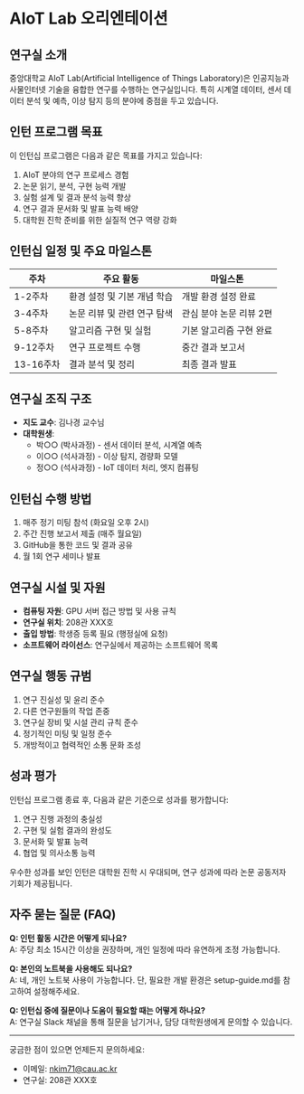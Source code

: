 # AIoT Lab 오리엔테이션

## 연구실 소개

중앙대학교 AIoT Lab(Artificial Intelligence of Things Laboratory)은 인공지능과 사물인터넷 기술을 융합한 연구를 수행하는 연구실입니다. 특히 시계열 데이터, 센서 데이터 분석 및 예측, 이상 탐지 등의 분야에 중점을 두고 있습니다.

## 인턴 프로그램 목표

이 인턴십 프로그램은 다음과 같은 목표를 가지고 있습니다:

1. AIoT 분야의 연구 프로세스 경험
2. 논문 읽기, 분석, 구현 능력 개발
3. 실험 설계 및 결과 분석 능력 향상
4. 연구 결과 문서화 및 발표 능력 배양
5. 대학원 진학 준비를 위한 실질적 연구 역량 강화

## 인턴십 일정 및 주요 마일스톤

| 주차 | 주요 활동 | 마일스톤 |
|------|----------|----------|
| 1-2주차 | 환경 설정 및 기본 개념 학습 | 개발 환경 설정 완료 |
| 3-4주차 | 논문 리뷰 및 관련 연구 탐색 | 관심 분야 논문 리뷰 2편 |
| 5-8주차 | 알고리즘 구현 및 실험 | 기본 알고리즘 구현 완료 |
| 9-12주차 | 연구 프로젝트 수행 | 중간 결과 보고서 |
| 13-16주차 | 결과 분석 및 정리 | 최종 결과 발표 |

## 연구실 조직 구조

* **지도 교수**: 김나경 교수님
* **대학원생**: 
  * 박○○ (박사과정) - 센서 데이터 분석, 시계열 예측
  * 이○○ (석사과정) - 이상 탐지, 경량화 모델
  * 정○○ (석사과정) - IoT 데이터 처리, 엣지 컴퓨팅

## 인턴십 수행 방법

1. 매주 정기 미팅 참석 (화요일 오후 2시)
2. 주간 진행 보고서 제출 (매주 월요일)
3. GitHub을 통한 코드 및 결과 공유
4. 월 1회 연구 세미나 발표

## 연구실 시설 및 자원

* **컴퓨팅 자원**: GPU 서버 접근 방법 및 사용 규칙
* **연구실 위치**: 208관 XXX호
* **출입 방법**: 학생증 등록 필요 (행정실에 요청)
* **소프트웨어 라이선스**: 연구실에서 제공하는 소프트웨어 목록

## 연구실 행동 규범

1. 연구 진실성 및 윤리 준수
2. 다른 연구원들의 작업 존중
3. 연구실 장비 및 시설 관리 규칙 준수
4. 정기적인 미팅 및 일정 준수
5. 개방적이고 협력적인 소통 문화 조성

## 성과 평가

인턴십 프로그램 종료 후, 다음과 같은 기준으로 성과를 평가합니다:

1. 연구 진행 과정의 충실성
2. 구현 및 실험 결과의 완성도
3. 문서화 및 발표 능력
4. 협업 및 의사소통 능력

우수한 성과를 보인 인턴은 대학원 진학 시 우대되며, 연구 성과에 따라 논문 공동저자 기회가 제공됩니다.

## 자주 묻는 질문 (FAQ)

**Q: 인턴 활동 시간은 어떻게 되나요?**  
A: 주당 최소 15시간 이상을 권장하며, 개인 일정에 따라 유연하게 조정 가능합니다.

**Q: 본인의 노트북을 사용해도 되나요?**  
A: 네, 개인 노트북 사용이 가능합니다. 단, 필요한 개발 환경은 setup-guide.md를 참고하여 설정해주세요.

**Q: 인턴십 중에 질문이나 도움이 필요할 때는 어떻게 하나요?**  
A: 연구실 Slack 채널을 통해 질문을 남기거나, 담당 대학원생에게 문의할 수 있습니다.

---

궁금한 점이 있으면 언제든지 문의하세요:
- 이메일: nkim71@cau.ac.kr
- 연구실: 208관 XXX호